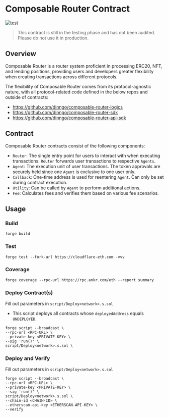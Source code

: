 # Composable Router Contract

[![test](https://github.com/dinngo/composable-router-contract/actions/workflows/test.yml/badge.svg)](https://github.com/dinngo/composable-router-contract/actions/workflows/test.yml)

> This contract is still in the testing phase and has not been audited. Please do not use it in production.

## Overview

Composable Router is a router system proficient in processing ERC20, NFT, and lending positions, providing users and developers greater flexibility when creating transactions across different protocols.

The flexibility of Composable Router comes from its protocol-agnostic nature, with all protocol-related code defined in the below repos and outside of contracts:

- https://github.com/dinngo/composable-router-logics
- https://github.com/dinngo/composable-router-sdk
- https://github.com/dinngo/composable-router-api-sdk

## Contract

Composable Router contracts consist of the following components:

- `Router`: The single entry point for users to interact with when executing transactions. `Router` forwards user transactions to respective `Agents`.
- `Agent`: The execution unit of user transactions. The token approvals are securely held since one `Agent` is exclusive to one user only.
- `Callback`: One-time address is used for reentering `Agent`. Can only be set during contract execution.
- `Utility`: Can be called by `Agent` to perform additional actions.
- `Fee`: Calculates fees and verifies them based on various fee scenarios.

## Usage

### Build

`forge build`

### Test

`forge test --fork-url https://cloudflare-eth.com -vvv`

### Coverage

`forge coverage --rpc-url https://rpc.ankr.com/eth --report summary`

### Deploy Contract(s)

Fill out parameters in `script/Deploy<network>.s.sol`

- This script deploys all contracts whose `deployedAddress` equals `UNDEPLOYED`.

```console
forge script --broadcast \
--rpc-url <RPC-URL> \
--private-key <PRIVATE-KEY> \
--sig 'run()' \
script/Deploy<network>.s.sol \
```

### Deploy and Verify

Fill out parameters in `script/Deploy<network>.s.sol`

```console
forge script --broadcast \
--rpc-url <RPC-URL> \
--private-key <PRIVATE-KEY> \
--sig 'run()' \
script/Deploy<network>.s.sol \
--chain-id <CHAIN-ID> \
--etherscan-api-key <ETHERSCAN-API-KEY> \
--verify
```
